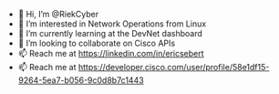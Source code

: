 - 👋 Hi, I’m @RiekCyber
- 👀 I’m interested in Network Operations from Linux
- 🌱 I’m currently learning at the DevNet dashboard
- 💞️ I’m looking to collaborate on Cisco APIs
- 📫 Reach me at https://linkedin.com/in/ericsebert 
- 📫 Reach me at https://developer.cisco.com/user/profile/58e1df15-9264-5ea7-b056-9c0d8b7c1443

<!---
RiekCyber/RiekCyber is a ✨ special ✨ repository because its `README.md` (this file) appears on your GitHub profile.
You can click the Preview link to take a look at your changes.
--->
